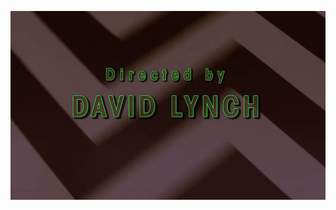 ![Directed by David Lynch](https://raw.githubusercontent.com/benwoody/benwoody/refs/heads/main/lynch.jpg)
